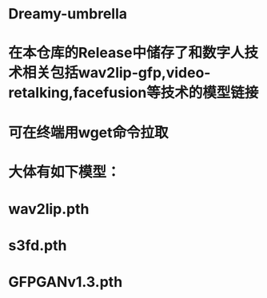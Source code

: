 # Dreamy-umbrella
# 在本仓库的Release中储存了和数字人技术相关包括wav2lip-gfp,video-retalking,facefusion等技术的模型链接
# 可在终端用wget命令拉取

# 大体有如下模型：
# wav2lip.pth
# s3fd.pth
# GFPGANv1.3.pth
#
